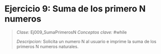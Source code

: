 # Ejercicio 9: Suma de los primero N numeros
> *Clase:* Ej009_SumaPrimerosN
> *Conceptos clave:* #while
>
> *Descripcion:* Solicita un numero N al usuario e imprime la suma de los primeros N numeros naturales.